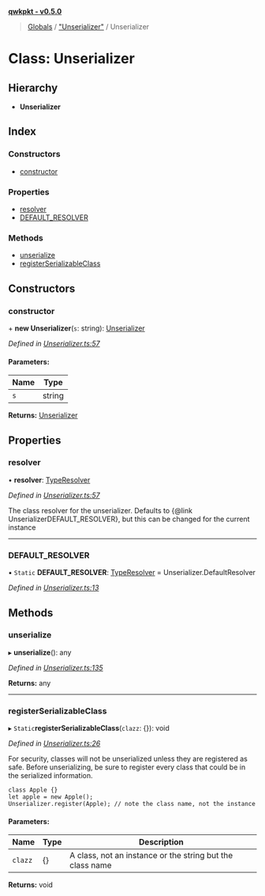**[qwkpkt - v0.5.0](../README.md)**

> [Globals](../globals.md) / ["Unserializer"](../modules/_unserializer_.md) / Unserializer

# Class: Unserializer

## Hierarchy

* **Unserializer**

## Index

### Constructors

* [constructor](_unserializer_.unserializer.md#constructor)

### Properties

* [resolver](_unserializer_.unserializer.md#resolver)
* [DEFAULT\_RESOLVER](_unserializer_.unserializer.md#default_resolver)

### Methods

* [unserialize](_unserializer_.unserializer.md#unserialize)
* [registerSerializableClass](_unserializer_.unserializer.md#registerserializableclass)

## Constructors

### constructor

\+ **new Unserializer**(`s`: string): [Unserializer](_unserializer_.unserializer.md)

*Defined in [Unserializer.ts:57](https://github.com/Madrok/pktstorm/blob/19b5823/src/Unserializer.ts#L57)*

#### Parameters:

Name | Type |
------ | ------ |
`s` | string |

**Returns:** [Unserializer](_unserializer_.unserializer.md)

## Properties

### resolver

•  **resolver**: [TypeResolver](../interfaces/_unserializer_.typeresolver.md)

*Defined in [Unserializer.ts:57](https://github.com/Madrok/pktstorm/blob/19b5823/src/Unserializer.ts#L57)*

The class resolver for the unserializer.
Defaults to {@link UnserializerDEFAULT_RESOLVER}, but
this can be changed for the current instance

___

### DEFAULT\_RESOLVER

▪ `Static` **DEFAULT\_RESOLVER**: [TypeResolver](../interfaces/_unserializer_.typeresolver.md) = Unserializer.DefaultResolver

*Defined in [Unserializer.ts:13](https://github.com/Madrok/pktstorm/blob/19b5823/src/Unserializer.ts#L13)*

## Methods

### unserialize

▸ **unserialize**(): any

*Defined in [Unserializer.ts:135](https://github.com/Madrok/pktstorm/blob/19b5823/src/Unserializer.ts#L135)*

**Returns:** any

___

### registerSerializableClass

▸ `Static`**registerSerializableClass**(`clazz`: {}): void

*Defined in [Unserializer.ts:26](https://github.com/Madrok/pktstorm/blob/19b5823/src/Unserializer.ts#L26)*

For security, classes will not be unserialized unless they
are registered as safe. Before unserializing, be sure to
register every class that could be in the serialized information.
```
class Apple {}
let apple = new Apple();
Unserializer.register(Apple); // note the class name, not the instance
```

#### Parameters:

Name | Type | Description |
------ | ------ | ------ |
`clazz` | {} | A class, not an instance or the string but the class name  |

**Returns:** void
